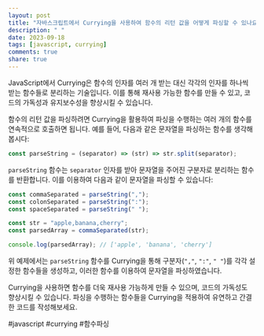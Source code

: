 ```yaml
---
layout: post
title: "자바스크립트에서 Currying을 사용하여 함수의 리턴 값을 어떻게 파싱할 수 있나요?"
description: " "
date: 2023-09-18
tags: [javascript, currying]
comments: true
share: true
---
```


JavaScript에서 Currying은 함수의 인자를 여러 개 받는 대신 각각의 인자를 하나씩 받는 함수들로 분리하는 기술입니다. 이를 통해 재사용 가능한 함수를 만들 수 있고, 코드의 가독성과 유지보수성을 향상시킬 수 있습니다.

함수의 리턴 값을 파싱하려면 Currying을 활용하여 파싱을 수행하는 여러 개의 함수를 연속적으로 호출하면 됩니다. 예를 들어, 다음과 같은 문자열을 파싱하는 함수를 생각해봅시다:

```javascript
const parseString = (separator) => (str) => str.split(separator);
```

`parseString` 함수는 `separator` 인자를 받아 문자열을 주어진 구분자로 분리하는 함수를 반환합니다. 이를 이용하여 다음과 같이 문자열을 파싱할 수 있습니다:

```javascript
const commaSeparated = parseString(",");
const colonSeparated = parseString(":");
const spaceSeparated = parseString(" ");

const str = "apple,banana,cherry";
const parsedArray = commaSeparated(str);

console.log(parsedArray); // ['apple', 'banana', 'cherry']
```

위 예제에서는 `parseString` 함수를 Currying을 통해 구분자(`","`, `":"`, `" "`)를 각각 설정한 함수들을 생성하고, 이러한 함수를 이용하여 문자열을 파싱하였습니다.

Currying을 사용하면 함수를 더욱 재사용 가능하게 만들 수 있으며, 코드의 가독성도 향상시킬 수 있습니다. 파싱을 수행하는 함수들을 Currying을 적용하여 유연하고 간결한 코드를 작성해보세요.

#javascript #currying #함수파싱